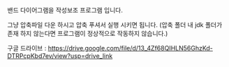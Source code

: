 밴드 다이어그램을 작성보조 프로그램 입니다.


그냥 압축파일 다운 하시고 압축 푸셔서 실행 시키면 됩니다. (압축 폴더 내 jdk 폴더가 존재 하지 않는다면 프로그램이 정상적으로 작동하지 않습니다.)

구글 드라이브 : 
https://drive.google.com/file/d/13_4Zf68QIHLN56GhzKd-DTRPcpKbd7ev/view?usp=drive_link
